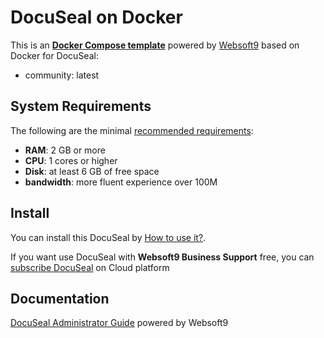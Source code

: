 # DocuSeal on Docker  

This is an **[Docker Compose template](https://github.com/Websoft9/docker-library)** powered by [Websoft9](https://www.websoft9.com) based on Docker for DocuSeal:


 - community:  latest


## System Requirements

The following are the minimal [recommended requirements](https://www.docuseal.co/docs/on-premises-server-requirements):

* **RAM**: 2 GB or more
* **CPU**: 1 cores or higher
* **Disk**: at least 6 GB of free space
* **bandwidth**: more fluent experience over 100M  

## Install

You can install this DocuSeal by [How to use it?](https://github.com/Websoft9/docker-library#how-to-use-it).   

If you want use DocuSeal with **Websoft9 Business Support** free, you can [subscribe DocuSeal](https://www.websoft9.com/apps) on Cloud platform

## Documentation

[DocuSeal Administrator Guide](https://support.websoft9.com/docs/docuseal) powered by Websoft9